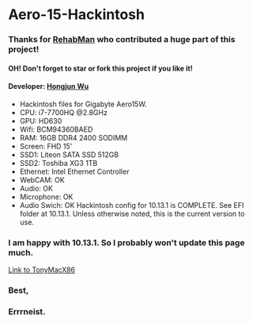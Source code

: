 # Aero-15-Hackintosh
### Thanks for [RehabMan](https://www.tonymacx86.com/members/rehabman.429483/) who contributed a huge part of this project!
#### OH! Don't forget to star or fork this project if you like it!
#### Developer: [Hongjun Wu](https://www.tonymacx86.com/members/errrneist.1550861/)
* Hackintosh files for Gigabyte Aero15W.
* CPU: i7-7700HQ @2.8GHz
* GPU: HD630
* Wifi: BCM94360BAED
* RAM: 16GB DDR4 2400 SODIMM
* Screen: FHD 15'
* SSD1: Liteon SATA SSD 512GB
* SSD2: Toshiba XG3 1TB
* Ethernet: Intel Ethernet Controller
* WebCAM: OK
* Audio: OK
* Microphone: OK
* Audio Swich: OK
Hackintosh config for 10.13.1 is COMPLETE. See EFI folder at 10.13.1.
Unless otherwise noted, this is the current version to use.
### I am happy with 10.13.1. So I probably won't update this page much.
[Link to TonyMacX86](https://www.tonymacx86.com/threads/gigabyte-aero-15-hackintosh-10-13-1.245289/)
### 
### Best,
### Errrneist.
